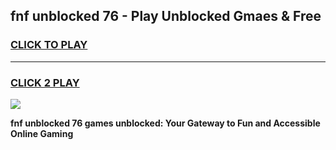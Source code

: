 
## fnf unblocked 76 - Play Unblocked Gmaes & Free
<h3>
<a href="https://news.freeplayer.one?title=fnf_unblocked_76&ref=23F">CLICK TO PLAY</a></h3>
<hr>

<h3>
<a href="https://news.freeplayer.one?title=fnf_unblocked_76&ref=23F">CLICK 2 PLAY</a>
  
</h3>

<a href="https://news.freeplayer.one?title=fnf_unblocked_76&ref=23F/"><img src="https://clearcache.store/games.png"></a>


**fnf unblocked 76 games unblocked: Your Gateway to Fun and Accessible Online Gaming**
